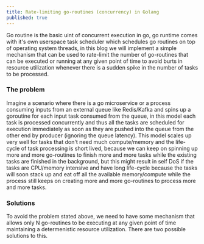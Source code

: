 ```yaml
---
title: Rate-limiting go-routines (concurrency) in Golang
published: true
---
```

Go routine is the basic uint of concurrent execution in go, go runtime comes with it's own userspace task scheduler which schedules go routines on top of operating system threads, in this blog we will implement a simple mechanism that can be used to rate-limit the number of go-routines that can be executed or running at any given point of time to avoid burts in resource utilization whenever there is a sudden spike in the number of tasks to be processed.

### The problem
Imagine a scenario where there is a go microservice or a process consuming inputs from an external queue like Redis/Kafka and spins up a goroutine for each input task consumed from the queue, in this model each task is processed concurrently and thus all the tasks are scheduled for execution immediately as soon as they are pushed into the queue from the other end by producer (ignoring the queue latency). This model scales up very well for tasks that don't need much compute/memory and the life-cycle of task processing is short lived, because we can keep on spinning up more and more go-routines to finish more and more tasks while the existing tasks are finished in the background, but this might result in self DoS if the tasks are CPU/memory intensive and have long life-cycle because the tasks will soon stack up and eat off all the available memory/compute while the process still keeps on creating more and more go-routines to process more and more tasks. 

### Solutions
To avoid the problem stated above, we need to have some mechanism that allows only N go-routines to be executing at any given point of time maintaining a determenistic resource utilization. There are two possible solutions to this.
